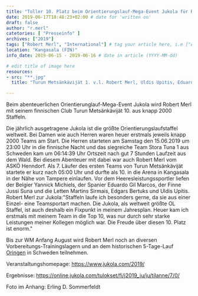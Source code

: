 ```yaml
---
title: "Toller 10. Platz beim Orientierungslauf-Mega-Event Jukola für Robert Merl"
date: 2019-06-17T18:48:23+02:00 # date for 'written on'
draft: false
author: "r.merl"
catetories: [ "Presseinfo" ]
archives: ["2019"]
tags: ["Robert Merl", "International"] # tag your article here, i.e ["Austria Cup", "Robert Merl"]
location: "Kangasala (FIN)"
info_date: 2019-06-15 - 2019-06-16 # date in article (YYYY-MM-dd)

# edit title of image here
resources:
- src: "**.jpg"
  title: "Turun Metsänkävijät 1. v.l. Robert Merl, Uldis Upitis, Eduardo Gil Marcos, Edgars Bertuks, Jussi Suna, Martins Sirmais, Yannick Michiels"

---
```


Beim abenteuerlichen Orientierunglauf-Mega-Event Jukola wird Robert Merl mit seinem finnischen Club Turun Metsänkävijät 10. aus knapp 2000 Staffeln.

<!--more-->

Die jährlich ausgetragene Jukola ist die größte Orientierungslaufstaffel weltweit. Bei Damen wie auch Herren waren heuer erstmals jeweils knapp 2000 Teams am Start. Die Herren starteten am Samstag den 15.06.2019 um 23:00 Uhr in die finnische Nacht und das siegreiche Team Stora Tuna 1 aus Schweden kam um 06:14:39 Uhr Ortszeit nach gut 7 Stunden Laufzeit aus dem Wald. Bei diesem Abenteuer mit dabei war auch Robert Merl vom ASKÖ Henndorf. Als 7. Läufer des ersten Teams von Turun Metsänkävijät startete er kurz nach 05:00 Uhr und durfte als 10. in die Arena in Kangasala in der Nähe von Tampere einlaufen. Vor dem Heeresleistungssportler liefen der Belgier Yannick Michiels, der Spanier Eduardo Gil Marcos, der Finne Jussi Suna und die Letten Martins Sirmais, Edgars Bertuks und Uldis Upitis. 
Robert Merl zur Jukola:"Staffeln laufe ich besonders gerne, da sie aus einer Einzel- eine Teamsportart machen. Die Jukola, als weltweit größte OL Staffel, ist auch deshalb ein Fixpunkt in meinem Jahresplan. Heuer kam ich erstmals mit meinem Team in die Top 10, was nur durch sehr starke Leistungen meiner Kollegen möglich war. Die Freude über diesen 10. Platz ist enorm."

Bis zur WM Anfang August wird Robert Merl noch an diversen Vorbereitungs-Trainingslagern und an dem historischen 5-Tage-Lauf [Oringen](http://www.oringen.se/) in Schweden teilnehmen.

Veranstaltungshomepage: https://www.jukola.com/2019/

Ergebnisse: https://online.jukola.com/tulokset/fi/j2019_ju/ju/tilanne/7/0/

Foto im Anhang: Erling D. Sommerfeldt
